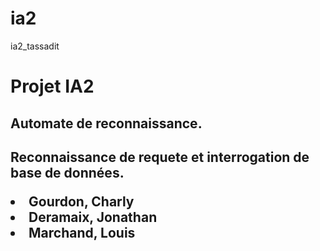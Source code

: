 # ia2
ia2_tassadit
<h1>Projet IA2</h1>

<h2>Automate de reconnaissance.<h2>
<p>Reconnaissance de requete et interrogation de base de données.
</p>
<div>
<li>Gourdon, Charly</li>
<li>Deramaix, Jonathan</li>
<li>Marchand, Louis</li>
</div>

